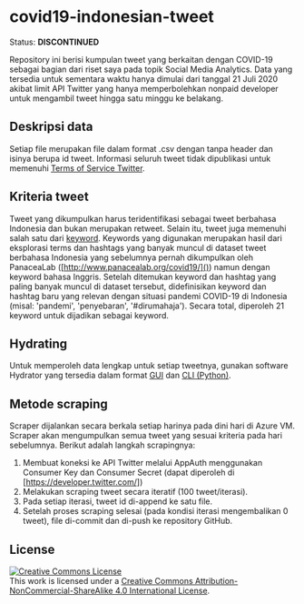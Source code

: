 # covid19-indonesian-tweet

Status: **DISCONTINUED**

Repository ini berisi kumpulan tweet yang berkaitan dengan COVID-19 sebagai bagian dari 
riset saya pada topik Social Media Analytics. Data yang tersedia untuk sementara waktu 
hanya dimulai dari tanggal 21 Juli 2020 akibat limit API Twitter yang hanya memperbolehkan 
nonpaid developer untuk mengambil tweet hingga satu minggu ke belakang.

## Deskripsi data

Setiap file merupakan file dalam format .csv dengan tanpa header dan isinya berupa id tweet. 
Informasi seluruh tweet tidak dipublikasi untuk memenuhi 
[Terms of Service Twitter](https://developer.twitter.com/en/developer-terms/agreement-and-policy).

## Kriteria tweet

Tweet yang dikumpulkan harus teridentifikasi sebagai tweet berbahasa Indonesia dan bukan merupakan retweet. 
Selain itu, tweet juga memenuhi salah satu dari [keyword](./keywords.txt). Keywords yang digunakan 
merupakan hasil dari eksplorasi terms dan hashtags yang banyak muncul di dataset tweet berbahasa Indonesia
yang sebelumnya pernah dikumpulkan oleh PanaceaLab ([http://www.panacealab.org/covid19/]()) namun 
dengan keyword bahasa Inggris. Setelah ditemukan keyword dan hashtag yang paling banyak muncul di 
dataset tersebut, didefinisikan keyword dan hashtag baru yang relevan dengan situasi pandemi COVID-19
di Indonesia (misal: 'pandemi', 'penyebaran', '#dirumahaja'). Secara total, diperoleh 21 keyword untuk
dijadikan sebagai keyword.

## Hydrating

Untuk memperoleh data lengkap untuk setiap tweetnya, gunakan software Hydrator yang tersedia dalam 
format [GUI](https://github.com/DocNow/hydrator) dan [CLI (Python)](https://github.com/DocNow/twarc).

## Metode scraping

Scraper dijalankan secara berkala setiap harinya pada dini hari di Azure VM. Scraper akan mengumpulkan
semua tweet yang sesuai kriteria pada hari sebelumnya. Berikut adalah langkah scrapingnya:
1. Membuat koneksi ke API Twitter melalui AppAuth menggunakan Consumer Key dan Consumer Secret (dapat diperoleh di [https://developer.twitter.com/])
2. Melakukan scraping tweet secara iteratif (100 tweet/iterasi).
3. Pada setiap iterasi, tweet id di-append ke satu file.
4. Setelah proses scraping selesai (pada kondisi iterasi mengembalikan 0 tweet), 
file di-commit dan di-push ke repository GitHub.

## License
<a rel="license" href="http://creativecommons.org/licenses/by-nc-sa/4.0/"><img alt="Creative Commons License" style="border-width:0" src="https://i.creativecommons.org/l/by-nc-sa/4.0/88x31.png" /></a><br />This work is licensed under a <a rel="license" href="http://creativecommons.org/licenses/by-nc-sa/4.0/">Creative Commons Attribution-NonCommercial-ShareAlike 4.0 International License</a>.
